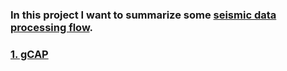 ### In this project I want to summarize some [seismic data processing flow](https://github.com/Mensanli/seismic_data_process/blob/gh-pages/tools). 

### [1. gCAP](https://mensanli.github.io/seismic_data_process/tools/gcap_steps)


